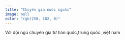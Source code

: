 ```yaml
---
title: "Chuyên gia nước ngoài"
image: null
color: "rgb(250, 182, 0)"
---
```


Với đội ngủ chuyên gia từ hàn quốc,trung quốc ,việt nam
